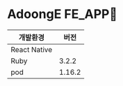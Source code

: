 # AdoongE FE_APP🌱

| **개발환경** | **버전** |
| ------------ | -------- |
| React Native |   |
| Ruby         | 3.2.2    |
| pod          | 1.16.2   |
